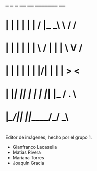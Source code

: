 ##    _     _    _ __  __ _______   __
#   | |   | |  | |  \/  |_   _\ \ / /
#   | |   | |  | | \  / | | |  \ V / 
#   | |   | |  | | |\/| | | |   > <  
#   | |___| |__| | |  | |_| |_ / . \ 
#   |______\____/|_|  |_|_____/_/ \_\
#                                    
#                                    

Editor de imágenes, hecho por el grupo 1.
* Gianfranco Lacasella
* Matías Rivera 
* Mariana Torres
* Joaquín Gracia
